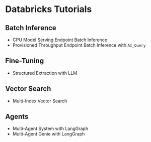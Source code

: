 # Databricks Tutorials

## Batch Inference
* CPU Model Serving Endpoint Batch Inference
* Provisioned Throughput Endpoint Batch Inference with `AI_Query`

## Fine-Tuning
* Structured Extraction with LLM

## Vector Search
* Multi-Index Vector Search

## Agents
* Multi-Agent System with LangGraph 
* Multi-Agent Genie with LangGraph

